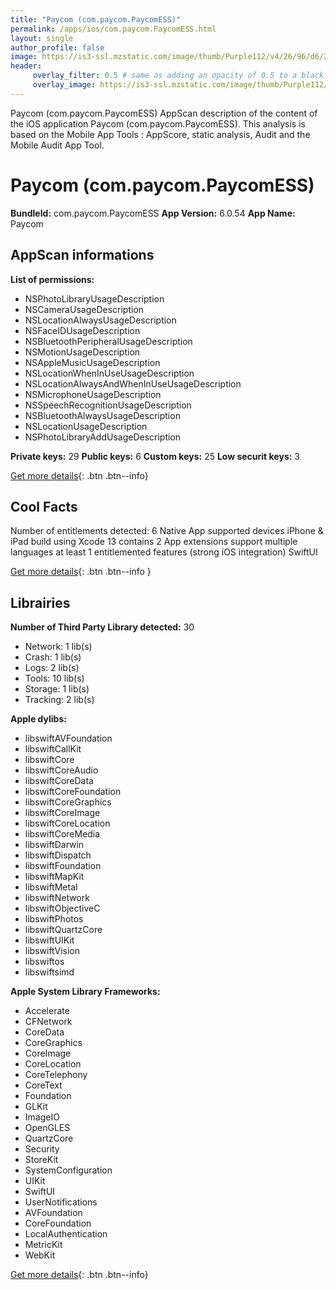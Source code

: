 ```yaml
---
title: "Paycom (com.paycom.PaycomESS)"
permalink: /apps/ios/com.paycom.PaycomESS.html
layout: single
author_profile: false
image: https://is3-ssl.mzstatic.com/image/thumb/Purple112/v4/26/96/d6/2696d60d-5d2e-0338-7d5b-5fba2257a9ca/AppIcon-0-0-1x_U007emarketing-0-0-0-10-0-0-sRGB-0-0-0-GLES2_U002c0-512MB-85-220-0-0.png/512x512bb.jpg
header: 
     overlay_filter: 0.5 # same as adding an opacity of 0.5 to a black background
     overlay_image: https://is3-ssl.mzstatic.com/image/thumb/Purple112/v4/26/96/d6/2696d60d-5d2e-0338-7d5b-5fba2257a9ca/AppIcon-0-0-1x_U007emarketing-0-0-0-10-0-0-sRGB-0-0-0-GLES2_U002c0-512MB-85-220-0-0.png/512x512bb.jpg
---
```

Paycom (com.paycom.PaycomESS) AppScan description of the content of the iOS application Paycom (com.paycom.PaycomESS). This analysis is based on the Mobile App Tools : AppScore, static analysis, Audit and the Mobile Audit App Tool.

# Paycom (com.paycom.PaycomESS)

**BundleId:** com.paycom.PaycomESS
**App Version:** 6.0.54
**App Name:** Paycom


## AppScan informations 

**List of permissions:** 
- NSPhotoLibraryUsageDescription
- NSCameraUsageDescription
- NSLocationAlwaysUsageDescription
- NSFaceIDUsageDescription
- NSBluetoothPeripheralUsageDescription
- NSMotionUsageDescription
- NSAppleMusicUsageDescription
- NSLocationWhenInUseUsageDescription
- NSLocationAlwaysAndWhenInUseUsageDescription
- NSMicrophoneUsageDescription
- NSSpeechRecognitionUsageDescription
- NSBluetoothAlwaysUsageDescription
- NSLocationUsageDescription
- NSPhotoLibraryAddUsageDescription
  
  
**Private keys:** 29
**Public keys:** 6
**Custom keys:** 25
**Low securit keys:** 3
  
[Get more details](/pricing.html){: .btn .btn--info}

## Cool Facts

Number of entitlements detected: 6
Native App
supported devices iPhone & iPad
build using Xcode 13
contains 2 App extensions
support multiple languages
at least 1 entitlemented features (strong iOS integration)
SwiftUI
  
[Get more details](/pricing.html){: .btn .btn--info }

## Librairies 
**Number of Third Party Library detected:** 30
- Network: 1 lib(s)
- Crash: 1 lib(s)
- Logs: 2 lib(s)
- Tools: 10 lib(s)
- Storage: 1 lib(s)
- Tracking: 2 lib(s)


**Apple dylibs:**
- libswiftAVFoundation
- libswiftCallKit
- libswiftCore
- libswiftCoreAudio
- libswiftCoreData
- libswiftCoreFoundation
- libswiftCoreGraphics
- libswiftCoreImage
- libswiftCoreLocation
- libswiftCoreMedia
- libswiftDarwin
- libswiftDispatch
- libswiftFoundation
- libswiftMapKit
- libswiftMetal
- libswiftNetwork
- libswiftObjectiveC
- libswiftPhotos
- libswiftQuartzCore
- libswiftUIKit
- libswiftVision
- libswiftos
- libswiftsimd


**Apple System Library Frameworks:**
- Accelerate
- CFNetwork
- CoreData
- CoreGraphics
- CoreImage
- CoreLocation
- CoreTelephony
- CoreText
- Foundation
- GLKit
- ImageIO
- OpenGLES
- QuartzCore
- Security
- StoreKit
- SystemConfiguration
- UIKit
- SwiftUI
- UserNotifications
- AVFoundation
- CoreFoundation
- LocalAuthentication
- MetricKit
- WebKit


  
[Get more details](/pricing.html){: .btn .btn--info}

